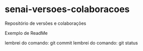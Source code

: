 # senai-versoes-colaboracoes
Repositório de versões e colaborações

Exemplo de ReadMe

lembrei do comando: git commit
lembrei do comando: git status
